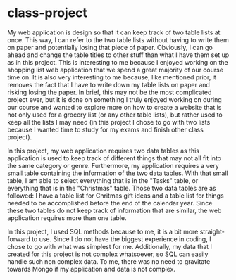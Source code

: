 # class-project

My web application is design so that it can keep track of two table lists at once. This way, I can refer to the two table lists without having to write them on paper and potentially losing that piece of paper. Obviously, I can go ahead and change the table titles to other stuff than what I have them set up as in this project. This is interesting to me because I enjoyed working on the shopping list web application that we spend a great majority of our course time on. It is also very interesting to me because, like mentioned prior, it removes the fact that I have to write down my table lists on paper and risking losing the paper. In brief, this may not be the most complicated project ever, but it is done on something I truly enjoyed working on during our course and wanted to explore more on how to create a website that is not only used for a grocery list (or any other table lists), but rather used to keep all the lists I may need (in this project I chose to go with two lists because I wanted time to study for my exams and finish other class project). 

In this project, my web application requires two data tables as this application is used to keep track of different things that may not all fit into the same category or genre. Furthermore, my application requires a very small table containing the information of the two data tables. With that small table, I am able to select everything that is in the "Tasks" table, or everything that is in the "Christmas" table. Those two data tables are as followed:
I have a table list for Chritmas gift ideas and a table list for things needed to be accomplished before the end of the calendar year. Since these two tables do not keep track of information that are similar, the web application requires more than one table.

In this project, I used SQL methods because to me, it is a bit more straight-forward to use. Since I do not have the biggest experience in coding, I chose to go with what was simplest for me. Additionally, my data that I created for this project is not complex whatsoever, so SQL can easily handle such non complex data. To me, there was no need to gravitate towards Mongo if my application and data is not complex.
